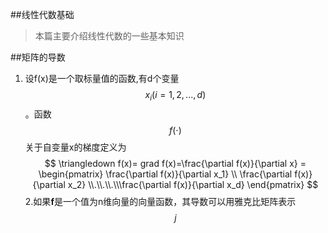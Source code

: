 ##线性代数基础
> 本篇主要介绍线性代数的一些基本知识

##矩阵的导数
1. 设f(x)是一个取标量值的函数,有d个变量$$x_i (i = 1,2,...,d)$$ 。函数$$f(\cdot)$$关于自变量x的梯度定义为
  $$
  \triangledown f(x)= grad f(x)=\frac{\partial f(x)}{\partial x} = 
  \begin{pmatrix}
  \frac{\partial f(x)}{\partial x_1} \\ \frac{\partial f(x)}{\partial x_2} \\.\\.\\.\\\frac{\partial f(x)}{\partial x_d}
  \end{pmatrix}
  $$
2.如果**f**是一个值为n维向量的向量函数，其导数可以用雅克比矩阵表示
   $$
     j
   $$